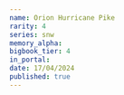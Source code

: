 ```yaml
---
name: Orion Hurricane Pike
rarity: 4
series: snw
memory_alpha:
bigbook_tier: 4
in_portal:
date: 17/04/2024
published: true
---
```



